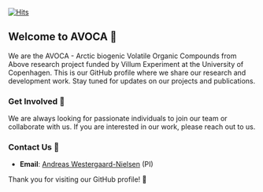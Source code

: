 [![Hits](https://hits.seeyoufarm.com/api/count/incr/badge.svg?url=https%3A%2F%2Fgithub.com%2FKU-AVOCA%2F.github%2Fblob%2Fmain%2Fprofile%2FREADME.md&count_bg=%2379C83D&title_bg=%23555555&icon=&icon_color=%23E7E7E7&title=hits&edge_flat=false)](https://hits.seeyoufarm.com)
## Welcome to AVOCA 🌱

We are the AVOCA - Arctic biogenic Volatile Organic Compounds from Above research project funded by Villum Experiment at the University of Copenhagen. This is our GitHub profile where we share our research and development work. Stay tuned for updates on our projects and publications.

<!-- ### About Us 🌾

-->

<!-- ### Our Goals 🎯

- **Innovative Research**: 🌍 -->

### Get Involved 🚀

We are always looking for passionate individuals to join our team or collaborate with us. If you are interested in our work, please reach out to us.

### Contact Us 📧

- **Email**: [Andreas Westergaard-Nielsen](mailto:awn@ign.ku.dk) (PI)
<!-- - **Website**: [AVOCA Project](https://www.ku.dk/avoca) -->

Thank you for visiting our GitHub profile! 🙏

